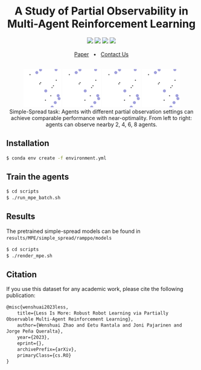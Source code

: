 
<div align="center">
    <h1>A Study of Partial Observability in <br/> Multi-Agent Reinforcement Learning</h1>
    <a href="https://github.com/TIERS/partially-observable-marl/blob/main/LICENSE"><img src="https://img.shields.io/github/license/PRBonn/kiss-icp" /></a>
    <a href="https://github.com/TIERS/partially-observable-marl/blob/main"><img src="https://img.shields.io/badge/Linux-FCC624?logo=linux&logoColor=black" /></a>
    <a href="https://github.com/TIERS/partially-observable-marl/blob/main"><img src="https://img.shields.io/badge/Windows-0078D6?st&logo=windows&logoColor=white" /></a>
    <a href="https://github.com/TIERS/partially-observable-marl/blob/main"><img src="https://img.shields.io/badge/mac%20os-000000?&logo=apple&logoColor=white" /></a>
    <br />
    <br />
    <a href="#">Paper</a>
    <span>&nbsp;&nbsp;•&nbsp;&nbsp;</span>
    <a href="https://github.com/TIERS/partially-observable-marl/issues">Contact Us</a>
  <br />
  <br />
  <p align="center">
    <!-- <img src="doc/setup.png" width=99% /> -->
  <div class="container">
    <img src="./results/MPE/simple_spread/rmappo/models/obs_2/render_20230920210334.gif" alt="drawing" width=20%/>
    <!-- <figcaption>2 agents.</figcaption> -->
    <img src="./results/MPE/simple_spread/rmappo/models/obs_4/render_20230920210235.gif" alt="drawing" width=20%/>
    <!-- <figcaption>4 agents.</figcaption> -->
    <img src="./results/MPE/simple_spread/rmappo/models/obs_6/render_20230920210207.gif" alt="drawing" width=20%/>
    <!-- <figcaption>6 agents.</figcaption> -->
    <img src="./results/MPE/simple_spread/rmappo/models/obs_8/render_20230920210043.gif" alt="drawing" width=20%/>
    <figcaption>Simple-Spread task: Agents with different partial observation settings can achieve comparable performance with near-optimality. From left to right: agents can observe nearby 2, 4, 6, 8 agents.</figcaption>
  </div>

  </p>

</div>

<!-- <div class="row">
  <div class="column">
    <img src="./results/MPE/simple_spread/rmappo/models/obs_2/render_20230920210334.gif" alt="drawing" width=20%/>
    <figcaption>obs=2.</figcaption>
  </div>
  <div class="column">
    <img src="./results/MPE/simple_spread/rmappo/models/obs_4/render_20230920210235.gif" alt="drawing" width=20%/>
    <figcaption>obs=4.</figcaption>
  </div>
  <div class="column">
    <img src="img_mountains.jpg" alt="Mountains" style="width:100%">
  </div>
  </div> -->

## Installation

```bash
$ conda env create -f environment.yml
```

## Train the agents

```bash
$ cd scripts
$ ./run_mpe_batch.sh
```

## Results

The pretrained simple-spread models can be found in `results/MPE/simple_spread/ramppo/models`
```bash
$ cd scripts
$ ./render_mpe.sh
```
## Citation

If you use this dataset for any academic work, please cite the following publication:

```
@misc{wenshuai2023less,
    title={Less Is More: Robust Robot Learning via Partially Observable Multi-Agent Reinforcement Learning}, 
    author={Wenshuai Zhao and Eetu Rantala and Joni Pajarinen and Jorge Peña Queralta},
    year={2023},
    eprint={},
    archivePrefix={arXiv},
    primaryClass={cs.RO}
}
```

